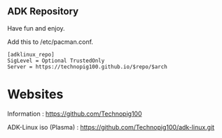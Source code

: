 ## ADK Repository


Have fun and enjoy.

Add this to /etc/pacman.conf.

```
[adklinux_repo]
SigLevel = Optional TrustedOnly
Server = https://technopig100.github.io/$repo/$arch
```


# Websites

Information : https://github.com/Technopig100

ADK-Linux iso (Plasma) : https://github.com/Technopig100/adk-linux.git
